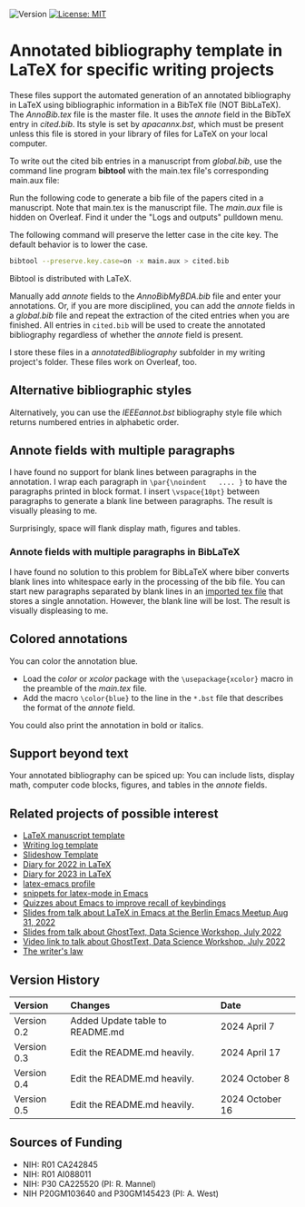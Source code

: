 ![Version](https://img.shields.io/static/v1?label=annotatedBibliography&message=0.4&color=brightcolor)
[![License: MIT](https://img.shields.io/badge/License-MIT-blue.svg)](https://opensource.org/licenses/MIT)

# Annotated bibliography template in LaTeX for specific writing projects

These files support the automated generation of an annotated bibliography in LaTeX using bibliographic information in a BibTeX file (NOT BibLaTeX).
The *AnnoBib.tex* file is the master file.
It uses the *annote* field in the BibTeX entry in *cited.bib*.
Its style is set by *apacannx.bst*, which must be present unless this file is stored in your library of files for LaTeX on your local computer.

To write out the cited bib entries in a manuscript from *global.bib*, use the command line program **bibtool** with the main.tex file's corresponding main.aux file:
 
Run the following code to generate a bib file of the papers cited in a manuscript. 
Note that main.tex is the manuscript file. 
The *main.aux* file is hidden on Overleaf. 
Find it under the "Logs and outputs" pulldown menu. 

The following command will preserve the letter case in the cite key. 
The default behavior is to lower the case.

```bash
bibtool --preserve.key.case=on -x main.aux > cited.bib
```

Bibtool is distributed with LaTeX.

Manually add *annote* fields to the *AnnoBibMyBDA.bib* file and enter your annotations.
Or, if you are more disciplined, you can add the *annote* fields in a *global.bib* file and repeat the extraction of the cited entries when you are finished.
All entries in `cited.bib` will be used to create the annotated bibliography regardless of whether the *annote* field is present.

I store these files in a *annotatedBibliography* subfolder in my writing project's folder.
These files work on Overleaf, too.

## Alternative bibliographic styles

Alternatively, you can use the *IEEEannot.bst* bibliography style file which returns numbered entries in alphabetic order.

## Annote fields with multiple paragraphs

I have found no support for blank lines between paragraphs in the annotation.
I wrap each paragraph in `\par{\noindent   .... }` to have the paragraphs printed in block format.
I insert `\vspace{10pt}` between paragraphs to generate a blank line between paragraphs.
The result is visually pleasing to me.

Surprisingly, space will flank display math, figures and tables.

### Annote fields with multiple paragraphs in BibLaTeX
I have found no solution to this problem for BibLaTeX where biber converts blank lines into whitespace early in the processing of the bib file.
You can start new paragraphs separated by blank lines in an [imported tex file](https://tex.stackexchange.com/questions/488913/how-to-embed-a-review-in-biblatex) that stores a single annotation.
However, the blank line will be lost. 
The result is visually displeasing to me.

## Colored annotations

You can color the annotation blue.

- Load the *color* or *xcolor* package with the `\usepackage{xcolor}` macro in the preamble of the *main.tex* file.
- Add the macro `\color{blue}` to the line in the `*.bst` file that describes the format of the *annote* field.

You could also print the annotation in bold or italics.

## Support beyond text

Your annotated bibliography can be spiced up:
You can include lists, display math, computer code blocks, figures, and tables in the *annote* fields.


## Related projects of possible interest

- [LaTeX manuscript template](https://github.com/MooersLab/manuscriptInLaTeX/edit/main/README.md)
- [Writing log template](https://github.com/MooersLab/writingLogTemplate)
- [Slideshow Template](https://github.com/MooersLab/slideshowTemplateLaTeX)
- [Diary for 2022 in LaTeX](https://github.com/MooersLab/diary2022inLaTeX)
- [Diary for 2023 in LaTeX](https://github.com/MooersLab/diary2023inLaTeX)
- [latex-emacs profile](https://github.com/MooersLab/latex-emacs)
- [snippets for latex-mode in Emacs](https://github.com/MooersLab/snippet-latex-mode)
- [Quizzes about Emacs to improve recall of keybindings](https://github.com/MooersLab/qemacs)
- [Slides from talk about LaTeX in Emacs at the Berlin Emacs Meetup Aug 31, 2022](https://github.com/MooersLab/BerlinEmacsAugust2022)
- [Slides from talk about GhostText, Data Science Workshop, July 2022](https://github.com/MooersLab/DSW22ghosttext)
- [Video link to talk about GhostText, Data Science Workshop, July 2022](https://mediasite.ouhsc.edu/Mediasite/Channel/python/watch/4da0872f028c4255ae12935655e911321d)
- [The writer's law](https://github.com/MooersLab/thewriterslaw)

## Version History

|Version      | Changes                                               | Date            |
|:------------|:------------------------------------------------------|:----------------|
| Version 0.2 | Added Update table to README.md                       | 2024 April 7    |
| Version 0.3 | Edit the README.md heavily.                           | 2024 April 17   |
| Version 0.4 | Edit the README.md heavily.                           | 2024 October 8   |
| Version 0.5 | Edit the README.md heavily.                           | 2024 October 16   |

## Sources of Funding

- NIH: R01 CA242845
- NIH: R01 AI088011
- NIH: P30 CA225520 (PI: R. Mannel)
- NIH P20GM103640 and P30GM145423 (PI: A. West)


